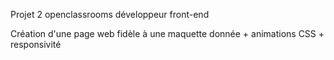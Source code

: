 Projet 2 openclassrooms développeur front-end

Création d'une page web fidèle à une maquette donnée + animations CSS + responsivité
